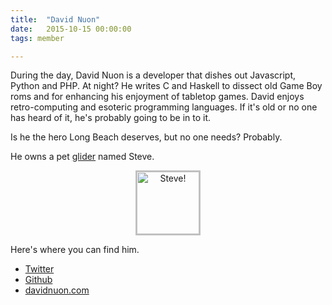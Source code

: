 ```yaml
---
title:  "David Nuon"
date:   2015-10-15 00:00:00
tags: member

---
```


During the day, David Nuon is a developer that dishes out Javascript, Python and PHP. At night? He writes C and Haskell to dissect old Game Boy roms and for enhancing his enjoyment of tabletop games. David enjoys retro-computing and esoteric programming languages. If it's old or no one has heard of it, he's probably going to be in to it.

Is he the hero Long Beach deserves, but no one needs? Probably. 

He owns a pet [glider](http://www.conwaylife.com/wiki/Glider) named Steve. 

<p style="text-align:center;">
    <img 
        style="border:2px solid #c0c0c0; width:100px; height:100px;"
        src="https://upload.wikimedia.org/wikipedia/en/d/d0/Game_of_life_animated_glider_2.gif" 
        alt="Steve!"/>
</p>

Here's where you can find him.

- [Twitter](http://www.twitter.com/davidnuon)
- [Github](http://www.github.com/davidnuon)
- [davidnuon.com](http://www.davidnuon.com)

